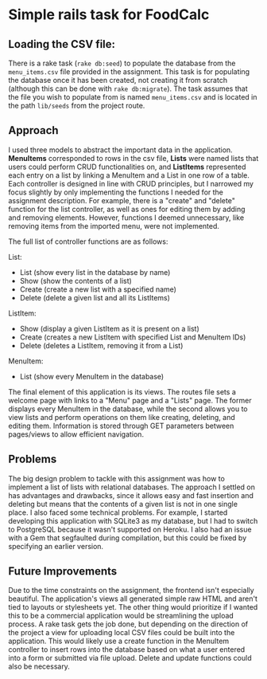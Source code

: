 # Simple rails task for FoodCalc

## Loading the CSV file:
There is a rake task (`rake db:seed`) to populate the database from the `menu_items.csv` file provided in the assignment. This task is for populating the database once it has been created, not creating it from scratch (although this can be done with `rake db:migrate`). The task assumes that the file you wish to populate from is named `menu_items.csv` and is located in the path `lib/seeds` from the project route.

## Approach
I used three models to abstract the important data in the application. **MenuItems** corresponded to rows in the csv file, **Lists** were named lists that users could perform CRUD functionalities on, and **ListItems** represented each entry on a list by linking a MenuItem and a List in one row of a table. Each controller is designed in line with CRUD principles, but I narrowed my focus slightly by only implementing the functions I needed for the assignment description. For example, there is a "create" and "delete" function for the list controller, as well as ones for editing them by adding and removing elements. However, functions I deemed unnecessary, like removing items from the imported menu, were not implemented.

The full list of controller functions are as follows:

List:
- List (show every list in the database by name)
- Show (show the contents of a list)
- Create (create a new list with a specified name)
- Delete (delete a given list and all its ListItems)

ListItem:
- Show (display a given ListItem as it is present on a list)
- Create (creates a new ListItem with specified List and MenuItem IDs)
- Delete (deletes a ListItem, removing it from a List)

MenuItem:
- List (show every MenuItem in the database)

The final element of this application is its views. The routes file sets a welcome page with links to a "Menu" page and a "Lists" page. The former displays every MenuItem in the database, while the second allows you to view lists and perform operations on them like creating, deleting, and editing them. Information is stored through GET parameters between pages/views to allow efficient navigation.

## Problems
The big design problem to tackle with this assignment was how to implement a list of lists with relational databases. The approach I settled on has advantages and drawbacks, since it allows easy and fast insertion and deleting but means that the contents of a given list is not in one single place. I also faced some technical problems. For example, I started developing this application with SQLite3 as my database, but I had to switch to PostgreSQL because it wasn't supported on Heroku. I also had an issue with a Gem that segfaulted during compilation, but this could be fixed by specifying an earlier version.

## Future Improvements
Due to the time constraints on the assignment, the frontend isn't especially beautiful. The application's views all generated simple raw HTML and aren't tied to layouts or stylesheets yet. The other thing would prioritize if I wanted this to be a commercial application would be streamlining the upload process. A rake task gets the job done, but depending on the direction of the project a view for uploading local CSV files could be built into the application. This would likely use a create function in the MenuItem controller to insert rows into the database based on what a user entered into a form or submitted via file upload. Delete and update functions could also be necessary.